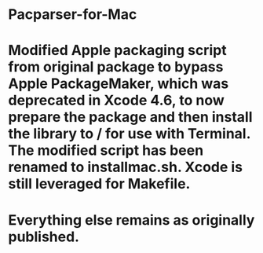 # Pacparser-for-Mac

# Modified Apple packaging script from original package to bypass Apple PackageMaker, which was deprecated in Xcode 4.6, to now prepare the package and then install the library to / for use with Terminal.  The modified script has been renamed to installmac.sh.  Xcode is still leveraged for Makefile.

# Everything else remains as originally published.
